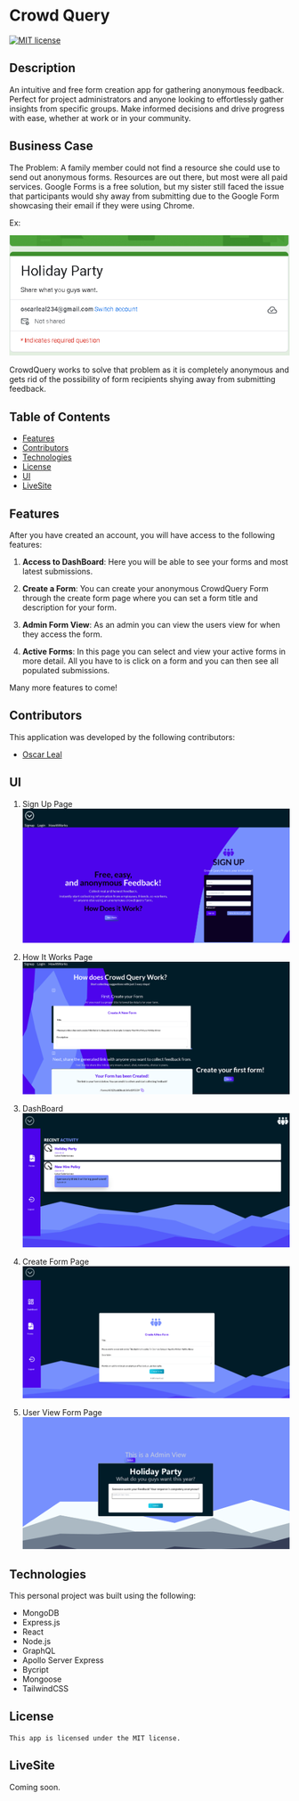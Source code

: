 # Crowd Query

[![MIT license](https://img.shields.io/badge/License-MIT-blue.svg)](https://lbesson.mit-license.org/)

## Description

An intuitive and free form creation app for gathering anonymous feedback. Perfect for project administrators and anyone looking to effortlessly gather insights from specific groups. Make informed decisions and drive progress with ease, whether at work or in your community.

## Business Case

The Problem: A family member could not find a resource she could use to send out anonymous forms.
Resources are out there, but most were all paid services.
Google Forms is a free solution, but my sister still faced the issue that participants would shy away from submitting due to the Google Form showcasing their email if they were using Chrome.

Ex:

![GoogleFormView](./client/public/Goole-View.png)

CrowdQuery works to solve that problem as it is completely anonymous and gets rid of the possibility of form recipients shying away from submitting feedback.

## Table of Contents

- [Features](#features)
- [Contributors](#contributors)
- [Technologies](#technologies)
- [License](#license)
- [UI](#ui)
- [LiveSite](#livesite)

## Features

After you have created an account, you will have access to the following features:

1. **Access to DashBoard**: Here you will be able to see your forms and most latest submissions.

2. **Create a Form**: You can create your anonymous CrowdQuery Form through the create form page where you can set a form title and description for your form.

3. **Admin Form View**: As an admin you can view the users view for when they access the form.

4. **Active Forms**: In this page you can select and view your active forms in more detail. All you have to is click on a form and you can then see all populated submissions.

Many more features to come!

## Contributors

This application was developed by the following contributors:

- [Oscar Leal](https://github.com/Oscarl214)

## UI

1. Sign Up Page
   ![SignUpPage](./client/public/Sign-Up-Page.png)

2. How It Works Page
   ![HowItWorksPage](./client/public/Instructions.png)

3. DashBoard
   ![Dashboard](./client/public/Dashboard-.png)

4. Create Form Page
   ![Creating a Form](./client/public/Create-Form.png)

5. User View Form Page
   ![UserView](./client/public/Form-View.png)

## Technologies

This personal project was built using the following:

- MongoDB
- Express.js
- React
- Node.js
- GraphQL
- Apollo Server Express
- Bycript
- Mongoose
- TailwindCSS

## License

    This app is licensed under the MIT license.

## LiveSite

Coming soon.
